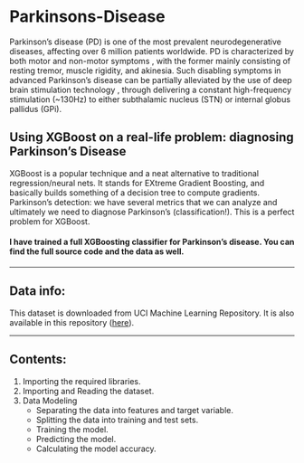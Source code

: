 # Parkinsons-Disease

Parkinson’s disease (PD) is one of the most prevalent neurodegenerative diseases, affecting over 6 million patients worldwide. PD is characterized by both motor and non-motor symptoms , with the former mainly consisting of resting tremor, muscle rigidity, and akinesia. Such disabling symptoms in advanced Parkinson’s disease can be partially alleviated by the use of deep brain stimulation technology , through delivering a constant high-frequency stimulation (~130Hz) to either subthalamic nucleus (STN) or internal globus pallidus (GPi).

## Using XGBoost on a real-life problem: diagnosing Parkinson’s Disease

XGBoost is a popular technique and a neat alternative to traditional regression/neural nets. It stands for EXtreme Gradient Boosting, and basically builds something of a decision tree to compute gradients. 
Parkinson’s detection: we have several metrics that we can analyze and ultimately we need to diagnose Parkinson’s (classification!). This is a perfect problem for XGBoost.

#### I have trained a full XGBoosting classifier for Parkinson’s disease. You can find the full source code and the data as well.

---
## Data info:
This dataset is downloaded from UCI Machine Learning Repository. It is also available in this repository ([here](https://github.com/Ravjot03/Parkinsons-Disease/blob/master/parkinsons.data)).

---
## Contents:
1. Importing the required libraries.
2. Importing and Reading the dataset.
3. Data Modeling
    - Separating the data into features and target variable.
    - Splitting the data into training and test sets.
    - Training the model.
    - Predicting the model.
    - Calculating the model accuracy.
 
